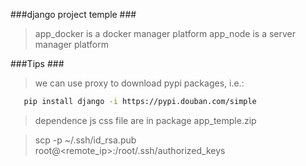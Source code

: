 ###django project temple ###
> app_docker is a docker manager platform 
> app_node is a server manager platform


###Tips ###
>we can use proxy to download pypi packages, i.e.:
 ```sh
    pip install django -i https://pypi.douban.com/simple
 ```

> dependence js css file are in package app_temple.zip
  
>scp -p ~/.ssh/id_rsa.pub root@<remote_ip>:/root/.ssh/authorized_keys
